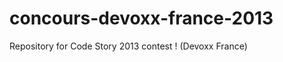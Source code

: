 concours-devoxx-france-2013
===========================

Repository for Code Story 2013 contest ! (Devoxx France)
